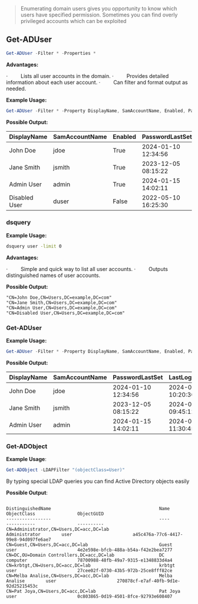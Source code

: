 >Enumerating domain users gives you opportunity to know which users have specified permission.
>Sometimes you can find overly privileged accounts which can be exploited
## Get-ADUser

``` Powershell
Get-ADUser -Filter * -Properties *
```

**Advantages:**

·         Lists all user accounts in the domain.
·         Provides detailed information about each user account.
·         Can filter and format output as needed.


**Example Usage:**

``` Powershell
Get-ADUser -Filter * -Property DisplayName, SamAccountName, Enabled, PasswordLastSet, LastLogonDate, MemberOf | Format-Table DisplayName, SamAccountName, Enabled, PasswordLastSet, LastLogonDate
```


**Possible Output:**

| DisplayName   | SamAccountName | Enabled | PasswordLastSet     | LastLogonDate       |
| ------------- | -------------- | ------- | ------------------- | ------------------- |
| John Doe      | jdoe           | True    | 2024-01-10 12:34:56 | 2024-05-20 10:20:30 |
| Jane Smith    | jsmith         | True    | 2023-12-05 08:15:22 | 2024-05-22 09:45:12 |
| Admin User    | admin          | True    | 2024-01-15 14:02:11 | 2024-05-23 11:30:45 |
| Disabled User | duser          | False   | 2022-05-10 16:25:30 | 2022-06-01 09:10:00 |


### dsquery

**Example Usage:**

``` cmd
dsquery user -limit 0
```

**Advantages:**

·         Simple and quick way to list all user accounts.
·         Outputs distinguished names of user accounts.


**Possible Output:**

``` Output
"CN=John Doe,CN=Users,DC=example,DC=com"
"CN=Jane Smith,CN=Users,DC=example,DC=com"
"CN=Admin User,CN=Users,DC=example,DC=com"
"CN=Disabled User,CN=Users,DC=example,DC=com"
```

### Get-ADUser

**Example Usage:**

``` Powershell
Get-ADUser -Filter * -Property DisplayName, SamAccountName, Enabled, PasswordLastSet, LastLogonDate, MemberOf | Where-Object { $_.Enabled -eq $true } | Format-Table DisplayName, SamAccountName, PasswordLastSet, LastLogonDate
```


**Possible Output:**

| DisplayName | SamAccountName | PasswordLastSet     | LastLogonDate       |
| ----------- | -------------- | ------------------- | ------------------- |
| John Doe    | jdoe           | 2024-01-10 12:34:56 | 2024-05-20 10:20:30 |
| Jane Smith  | jsmith         | 2023-12-05 08:15:22 | 2024-05-22 09:45:12 |
| Admin User  | admin          | 2024-01-15 14:02:11 | 2024-05-23 11:30:45 |

### Get-ADObject

**Example Usage**:

```Powershell
Get-ADObject -LDAPFilter "(objectClass=User)"
```

By typing special LDAP queries you can find Active Directory objects easily

**Possible Output**:

```Output

DistinguishedName                                         Name                 ObjectClass                ObjectGUID
-----------------                                         ----                 -----------                ----------
CN=Administrator,CN=Users,DC=acc,DC=lab                   Administrator        user                       a45c476a-77c6-4417-99e8-94d097fe6ae7
CN=Guest,CN=Users,DC=acc,DC=lab                           Guest                user                       4e2e598e-bfcb-488a-b54a-f42e2bea7277
CN=DC,OU=Domain Controllers,DC=acc,DC=lab                 DC                   computer                   78700988-48fb-49a7-9315-e1348833d4a4
CN=krbtgt,CN=Users,DC=acc,DC=lab                          krbtgt               user                       27cee02f-0730-43b5-972b-25ce8fff82ce
CN=Melba Analise,CN=Users,DC=acc,DC=lab                   Melba Analise        user                       270878cf-e7af-40fb-9d1e-92d25215453c
CN=Pat Joya,CN=Users,DC=acc,DC=lab                        Pat Joya             user                       0c803865-0d19-4501-8fce-92793e608407
```